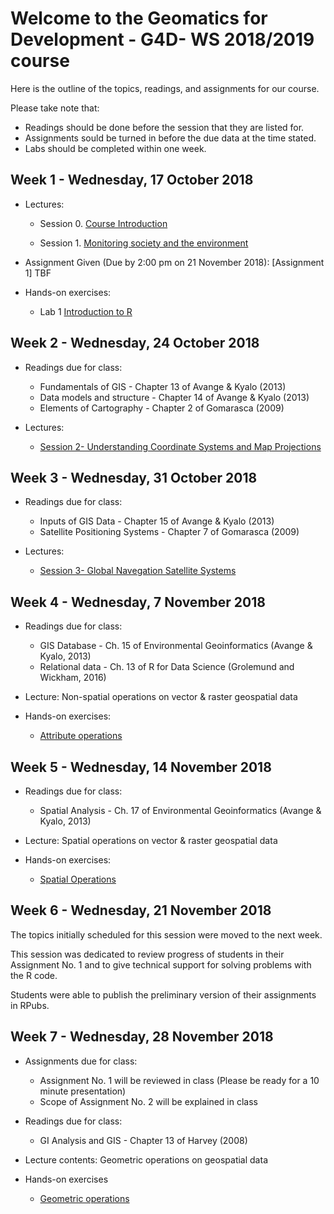 # Welcome to the Geomatics for Development - G4D- WS 2018/2019 course 

Here is the outline of the topics, readings, and assignments for our course. 

Please take note that:
- Readings should be done before the session that they are listed for. 
- Assignments sould be turned in before the due data at the time stated.
- Labs should be completed within one week.

## Week 1 - Wednesday, 17 October 2018

- Lectures:
  - Session 0.  [Course Introduction](https://ials.github.com/G4D/G4D_S0.html)
     
  - Session 1.  [Monitoring society and the environment](https://ials.github.com/G4D/G4D_S1.html)


- Assignment Given (Due by 2:00 pm on 21 November 2018):  [Assignment 1] TBF

- Hands-on exercises:
  - Lab 1       [Introduction to R](https://www.datacamp.com/courses/free-introduction-to-r)  

## Week 2 - Wednesday, 24 October 2018
 
- Readings due for class:
    - Fundamentals of GIS - Chapter 13 of Avange & Kyalo (2013) 
    - Data models and structure - Chapter 14 of Avange & Kyalo (2013) 
    - Elements of Cartography - Chapter 2 of Gomarasca (2009)
 
- Lectures:
  - [Session 2- Understanding Coordinate Systems and Map Projections](https://ials.github.com/G4D/G4D_S2.html)
  
## Week 3 - Wednesday, 31 October 2018
 
- Readings due for class:
    - Inputs of GIS Data - Chapter 15 of Avange & Kyalo (2013) 
    - Satellite Positioning Systems - Chapter 7 of Gomarasca (2009) 
 
- Lectures:
  - [Session 3- Global Navegation Satellite Systems](https://ials.github.com/G4D/G4D_S3.html)
  
## Week 4 - Wednesday, 7 November 2018
 
- Readings due for class:
  - GIS Database - Ch. 15 of Environmental Geoinformatics (Avange & Kyalo, 2013)
  - Relational data - Ch. 13 of R for Data Science (Grolemund and Wickham, 2016)
  
- Lecture:  Non-spatial operations on vector & raster geospatial data 
 
- Hands-on exercises:
  - [Attribute operations](https://ials.github.com/G4D/S3_attributes.html)
  
## Week 5 - Wednesday, 14 November 2018
 
- Readings due for class:
  - Spatial Analysis - Ch. 17 of Environmental Geoinformatics (Avange & Kyalo, 2013)
  
- Lecture:  Spatial operations on vector & raster geospatial data 
 
- Hands-on exercises:
  - [Spatial Operations](https://ials.github.com/G4D/S4_spatial_operations.html)
  
## Week 6 - Wednesday, 21 November 2018

The topics initially scheduled for this session were moved  to the next week. 

This session was dedicated to review progress of students in their Assignment No. 1 and to give technical support for solving problems with the R code.

Students were able to publish the preliminary version of their assignments in RPubs.

## Week 7 - Wednesday, 28 November 2018

- Assignments due for class:
  -  Assignment No. 1 will be reviewed in class (Please be ready for a 10 minute presentation)
  -  Scope of Assignment No. 2 will be explained in class
- Readings due for class:
  - GI Analysis and GIS - Chapter 13 of Harvey (2008)

- Lecture contents: Geometric operations on geospatial data

- Hands-on exercises
  - [Geometric operations](https://ials.github.io/G4D/S6-geometry-operations.html)

